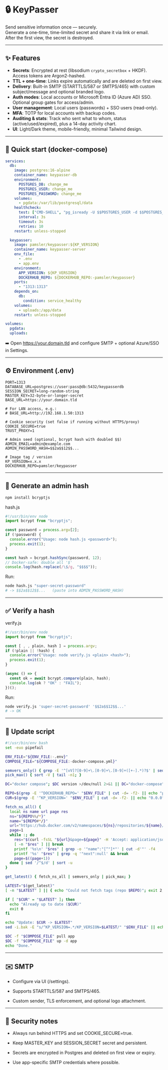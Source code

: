 # 🔒 KeyPasser

Send sensitive information once — securely.  
Generate a one-time, time-limited secret and share it via link or email.  
After the first view, the secret is destroyed.

---

## ✨ Features

- **Secrets**: Encrypted at rest (libsodium `crypto_secretbox` + HKDF). Access tokens are Argon2-hashed.
- **TTL + one-time**: Links expire automatically and are deleted on first view.
- **Delivery**: Built-in SMTP (STARTTLS/587 or SMTPS/465) with custom subject/message and optional branded logo.
- **Auth modes**: Local accounts or Microsoft Entra ID (Azure AD) SSO. Optional group gates for access/admin.
- **User management**: Local users (passwords) + SSO users (read-only).
- **MFA**: TOTP for local accounts with backup codes.
- **Auditing & stats**: Track who sent what to whom, status (active/used/expired), plus a 14-day activity chart.
- **UI**: Light/Dark theme, mobile-friendly, minimal Tailwind design.

---

## 🚀 Quick start (docker-compose)

```yaml
services:
  db:
    image: postgres:16-alpine
    container_name: keypasser-db
    environment:
      POSTGRES_DB: change_me
      POSTGRES_USER: change_me
      POSTGRES_PASSWORD: change_me
    volumes:
      - pgdata:/var/lib/postgresql/data
    healthcheck:
      test: ["CMD-SHELL", "pg_isready -U $$POSTGRES_USER -d $$POSTGRES_DB"]
      interval: 3s
      timeout: 3s
      retries: 10
    restart: unless-stopped

  keypasser:
    image: pamsler/keypasser:${KP_VERSION}
    container_name: keypasser-server
    env_file:
      - .env
      - app.env
    environment:
      APP_VERSION: ${KP_VERSION}
      DOCKERHUB_REPO: ${DOCKERHUB_REPO:-pamsler/keypasser}
    ports:
      - "1313:1313"
    depends_on:
      db:
        condition: service_healthy
    volumes:
      - uploads:/app/data
    restart: unless-stopped

volumes:
  pgdata:
  uploads:
```
➡️ Open https://your.domain.tld and configure SMTP + optional Azure/SSO in Settings.

---

## ⚙️ Environment (.env)

```env
PORT=1313
DATABASE_URL=postgres://user:pass@db:5432/keypasserdb
SESSION_SECRET=long-random-string
MASTER_KEY=32-byte-or-longer-secret
BASE_URL=https://your.domain.tld

# For LAN access, e.g.:
# BASE_URL=http://192.168.1.50:1313

# Cookie security (set false if running without HTTPS/proxy)
COOKIE_SECURE=true
TRUST_PROXY=1

# Admin seed (optional, bcrypt hash with doubled $$)
ADMIN_EMAIL=admin@example.com
ADMIN_PASSWORD_HASH=$$2a$$12$$...

# Image tag / version
KP_VERSION=x.x.x
DOCKERHUB_REPO=pamsler/keypasser
```
---


## 🔑 Generate an admin hash

```bash
npm install bcryptjs
```

hash.js
```js
#!/usr/bin/env node
import bcrypt from "bcryptjs";

const password = process.argv[2];
if (!password) {
  console.error("Usage: node hash.js <password>");
  process.exit(1);
}

const hash = bcrypt.hashSync(password, 12);
// Docker-safe: double all '$'
console.log(hash.replace(/\$/g, "$$$$"));
```

Run:
```bash
node hash.js "super-secret-password"
# -> $$2a$$12$$...   (paste into ADMIN_PASSWORD_HASH)
```

---

## ✅ Verify a hash
verify.js
```js
#!/usr/bin/env node
import bcrypt from "bcryptjs";

const [ , , plain, hash ] = process.argv;
if (!plain || !hash) {
  console.error("Usage: node verify.js <plain> <hash>");
  process.exit(1);
}

(async () => {
  const ok = await bcrypt.compare(plain, hash);
  console.log(ok ? "OK" : "FAIL");
})();
```
Run:
```bash
node verify.js 'super-secret-password' '$$2a$$12$$...'
# -> OK
```

---

## 🔄 Update script
```bash
#!/usr/bin/env bash
set -euo pipefail

ENV_FILE="${ENV_FILE:-.env}"
COMPOSE_FILE="${COMPOSE_FILE:-docker-compose.yml}"

semvers_only() { grep -E '^[vV]?[0-9]+\.[0-9]+\.[0-9]+([+-].*)?$' | sed -E 's/^[vV]//'; }
pick_max() { sort -V | tail -n1; }

DC="docker compose"; $DC version >/dev/null 2>&1 || DC="docker-compose"

REPO=$(grep -E '^DOCKERHUB_REPO=' "$ENV_FILE" | cut -d= -f2- || echo "pamsler/keypasser")
CUR=$(grep -E '^KP_VERSION=' "$ENV_FILE" | cut -d= -f2- || echo "0.0.0")

fetch_ns_all() {
  local ns name url page res
  ns="${REPO%%/*}"
  name="${REPO#*/}"
  url="https://hub.docker.com/v2/namespaces/${ns}/repositories/${name}/tags?page_size=100"
  page=1
  while :; do
    res="$(curl -fsSL "${url}&page=${page}" -H 'Accept: application/json' || true)"
    [ -n "$res" ] || break
    printf '%s\n' "$res" | grep -o '"name":"[^"]*"' | cut -d'"' -f4
    printf '%s' "$res" | grep -q '"next":null' && break
    page=$((page+1))
  done | sed '/^$/d' | sort -u
}

get_latest() { fetch_ns_all | semvers_only | pick_max; }

LATEST="$(get_latest)"
[ -n "$LATEST" ] || { echo "Could not fetch tags (repo $REPO)"; exit 2; }

if [ "$CUR" = "$LATEST" ]; then
  echo "Already up to date ($CUR)"
  exit 0
fi

echo "Update: $CUR -> $LATEST"
sed -i.bak -E "s/^KP_VERSION=.*/KP_VERSION=$LATEST/" "$ENV_FILE" || echo "KP_VERSION=$LATEST" >> "$ENV_FILE"

$DC -f "$COMPOSE_FILE" pull app
$DC -f "$COMPOSE_FILE" up -d app
echo "Done."
```

---

## ✉️ SMTP

- Configure via UI (/settings).

- Supports STARTTLS/587 and SMTPS/465.

- Custom sender, TLS enforcement, and optional logo attachment.

---

## 🔐 Security notes
- Always run behind HTTPS and set COOKIE_SECURE=true.

- Keep MASTER_KEY and SESSION_SECRET secret and persistent.

- Secrets are encrypted in Postgres and deleted on first view or expiry.

- Use app-specific SMTP credentials where possible.
